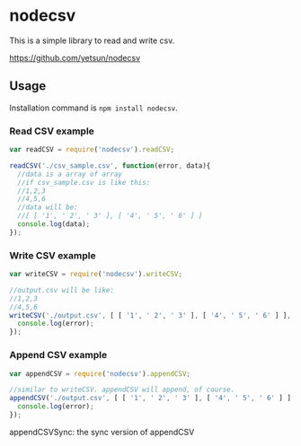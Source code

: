 nodecsv
=============

This is a simple library to read and write csv.

https://github.com/yetsun/nodecsv



## Usage

Installation command is `npm install nodecsv`.


### Read CSV example
```javascript
var readCSV = require('nodecsv').readCSV;

readCSV('./csv_sample.csv', function(error, data){
  //data is a array of array
  //if csv_sample.csv is like this:
  //1,2,3
  //4,5,6
  //data will be:
  //[ [ '1', ' 2', ' 3' ], [ '4', ' 5', ' 6' ] ]
  console.log(data);
});

```

### Write CSV example 
```javascript
var writeCSV = require('nodecsv').writeCSV;

//output.csv will be like:
//1,2,3
//4,5,6
writeCSV('./output.csv', [ [ '1', ' 2', ' 3' ], [ '4', ' 5', ' 6' ] ], function(error){
  console.log(error);
});
```


### Append CSV example 
```javascript
var appendCSV = require('nodecsv').appendCSV;

//similar to writeCSV. appendCSV will append, of course.
appendCSV('./output.csv', [ [ '1', ' 2', ' 3' ], [ '4', ' 5', ' 6' ] ], function(error){
  console.log(error);
});
```
appendCSVSync: the sync version of appendCSV

